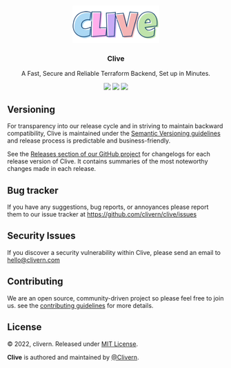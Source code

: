 <p align="center">
    <img src="/static/logo.png" width="200" />
    <h3 align="center">Clive</h3>
    <p align="center">A Fast, Secure and Reliable Terraform Backend, Set up in Minutes.</p>
    <p align="center">
        <a href="https://github.com/Clivern/Clive/actions"><img src="https://github.com/Clivern/Clive/actions/workflows/build.yml/badge.svg"></a>
        <a href="https://github.com/Clivern/Clive/releases"><img src="https://img.shields.io/badge/Version-v0.1.0-green.svg"></a>
        <a href="https://github.com/Clivern/Clive/blob/main/LICENSE"><img src="https://img.shields.io/badge/LICENSE-MIT-green.svg"></a>
    </p>
</p>


## Versioning

For transparency into our release cycle and in striving to maintain backward compatibility, Clive is maintained under the [Semantic Versioning guidelines](https://semver.org/) and release process is predictable and business-friendly.

See the [Releases section of our GitHub project](https://github.com/clivern/clive/releases) for changelogs for each release version of Clive. It contains summaries of the most noteworthy changes made in each release.


## Bug tracker

If you have any suggestions, bug reports, or annoyances please report them to our issue tracker at https://github.com/clivern/clive/issues


## Security Issues

If you discover a security vulnerability within Clive, please send an email to [hello@clivern.com](mailto:hello@clivern.com)


## Contributing

We are an open source, community-driven project so please feel free to join us. see the [contributing guidelines](CONTRIBUTING.md) for more details.


## License

© 2022, clivern. Released under [MIT License](https://opensource.org/licenses/mit-license.php).

**Clive** is authored and maintained by [@Clivern](http://github.com/clivern).
